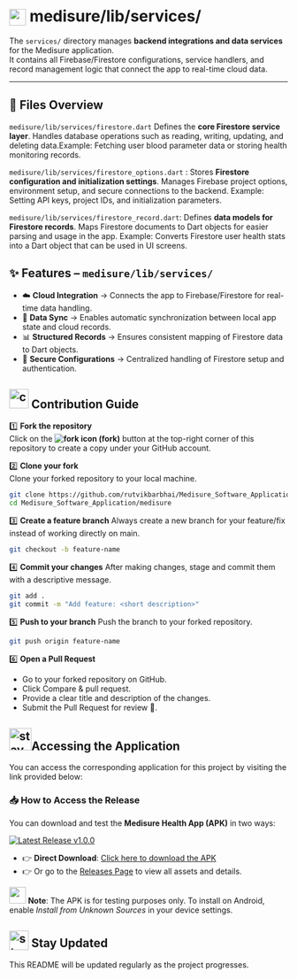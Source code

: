 # <img src="https://github.com/user-attachments/assets/f3dcee8e-e008-457a-97fb-d3848b425713" height="30px" style="vertical-align:text-bottom;">  medisure/lib/services/

The `services/` directory manages **backend integrations and data services** for the Medisure application.  
It contains all Firebase/Firestore configurations, service handlers, and record management logic that connect the app to real-time cloud data.  

---

## 📄 Files Overview

`medisure/lib/services/firestore.dart` Defines the **core Firestore service layer**. Handles database operations such as reading, writing, updating, and deleting data.Example: Fetching user blood parameter data or storing health monitoring records.  

 `medisure/lib/services/firestore_options.dart` : Stores **Firestore configuration and initialization settings**. Manages Firebase project options, environment setup, and secure connections to the backend. Example: Setting API keys, project IDs, and initialization parameters.  

`medisure/lib/services/firestore_record.dart`: Defines **data models for Firestore records**. Maps Firestore documents to Dart objects for easier parsing and usage in the app. Example: Converts Firestore user health stats into a Dart object that can be used in UI screens.  

## ✨ Features – `medisure/lib/services/`

- ☁️ **Cloud Integration** → Connects the app to Firebase/Firestore for real-time data handling.  
- 🔄 **Data Sync** → Enables automatic synchronization between local app state and cloud records.  
- 📊 **Structured Records** → Ensures consistent mapping of Firestore data to Dart objects.  
- 🔐 **Secure Configurations** → Centralized handling of Firestore setup and authentication.  

## <img src="https://github.com/user-attachments/assets/1aafab50-1305-47c4-87ab-40a9d64f3067" alt="contribution gif" width="35"/> Contribution Guide  

1️⃣ **Fork the repository**  
Click on the **<img src="https://img.icons8.com/ios-filled/20/000000/code-fork.png" alt="fork icon"/> (fork)** button at the top-right corner of this repository to create a copy under your GitHub account.


2️⃣ **Clone your fork**  
Clone your forked repository to your local machine.  
```bash
git clone https://github.com/rutvikbarbhai/Medisure_Software_Application.git
cd Medisure_Software_Application/medisure
```
3️⃣ **Create a feature branch**
Always create a new branch for your feature/fix instead of working directly on main.
```bash
git checkout -b feature-name
```
4️⃣ **Commit your changes**
After making changes, stage and commit them with a descriptive message.
```bash
git add .
git commit -m "Add feature: <short description>"
```
5️⃣ **Push to your branch**
Push the branch to your forked repository.
```bash
git push origin feature-name
```
6️⃣ **Open a Pull Request**
- Go to your forked repository on GitHub.
- Click Compare & pull request.
- Provide a clear title and description of the changes.
- Submit the Pull Request for review 🚀.

## <img src="https://github.com/user-attachments/assets/233e326b-1812-456b-86f8-27599a0a88bf" alt="stay updated gif" width="40"/>Accessing the Application  
You can access the corresponding application for this project by visiting the link provided below:  
### 📥 How to Access the Release  
You can download and test the **Medisure Health App (APK)** in two ways:  

[![Latest Release v1.0.0](https://img.shields.io/badge/release-v1.0.0-blue?style=for-the-badge)](https://github.com/rutvikbarbhai/Project-Medisure-Device-And-Method-For-Monitoring-Blood-Parameters-of-a-User./releases/download/v1.0.0/Medisure.apk)



- 👉 **Direct Download**: [Click here to download the APK](https://github.com/rutvikbarbhai/Project-Medisure-Device-And-Method-For-Monitoring-Blood-Parameters-of-a-User./releases/download/v1.0.0/Medisure.apk)
- 👉 Or go to the [Releases Page](https://github.com/rutvikbarbhai/Project-Medisure-Device-And-Method-For-Monitoring-Blood-Parameters-of-a-User./releases/tag/v1.0.0) to view all assets and details.  

<img src="https://github.com/user-attachments/assets/64abffeb-9a67-4e47-a3ec-69036aa3a343" height="30px" style="position: bottom;"> **Note**: The APK is for testing purposes only. To install on Android, enable *Install from Unknown Sources* in your device settings.  


## <img src="https://github.com/user-attachments/assets/cdf0c0db-ffba-4353-9c40-da391fa70779" alt="stay updated gif" height="35px" style="vertical-align:text-bottom;"> Stay Updated
This README will be updated regularly as the project progresses.    


